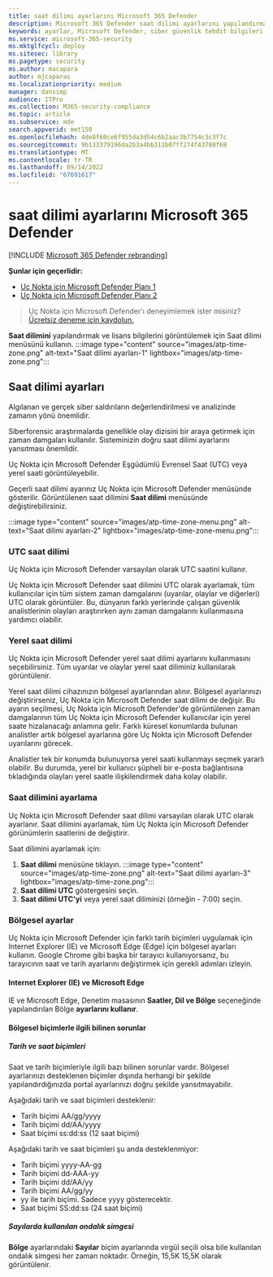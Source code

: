 ```yaml
---
title: saat dilimi ayarlarını Microsoft 365 Defender
description: Microsoft 365 Defender saat dilimi ayarlarını yapılandırmak ve lisans bilgilerini görüntülemek için burada yer alan bilgileri kullanın.
keywords: ayarlar, Microsoft Defender, siber güvenlik tehdit bilgileri, Uç Nokta için Microsoft Defender, saat dilimi, utc, yerel saat, lisans
ms.service: microsoft-365-security
ms.mktglfcycl: deploy
ms.sitesec: library
ms.pagetype: security
ms.author: macapara
author: mjcaparas
ms.localizationpriority: medium
manager: dansimp
audience: ITPro
ms.collection: M365-security-compliance
ms.topic: article
ms.subservice: mde
search.appverid: met150
ms.openlocfilehash: 4de8f60ce6f955da3d54c6b2aac3b7754c3c3f7c
ms.sourcegitcommit: 9b133379196da2b3a4bb311b07ff274f43780f68
ms.translationtype: MT
ms.contentlocale: tr-TR
ms.lasthandoff: 09/14/2022
ms.locfileid: "67691617"
---
```

# <a name="microsoft-365-defender-time-zone-settings"></a>saat dilimi ayarlarını Microsoft 365 Defender

[!INCLUDE [Microsoft 365 Defender rebranding](../../includes/microsoft-defender.md)]

**Şunlar için geçerlidir:**
- [Uç Nokta için Microsoft Defender Planı 1](https://go.microsoft.com/fwlink/?linkid=2154037)
- [Uç Nokta için Microsoft Defender Planı 2](https://go.microsoft.com/fwlink/?linkid=2154037)


> Uç Nokta için Microsoft Defender'ı deneyimlemek ister misiniz? [Ücretsiz deneme için kaydolun.](https://signup.microsoft.com/create-account/signup?products=7f379fee-c4f9-4278-b0a1-e4c8c2fcdf7e&ru=https://aka.ms/MDEp2OpenTrial?ocid=docs-wdatp-settings-abovefoldlink)

**Saat dilimini** yapılandırmak ve lisans bilgilerini görüntülemek için Saat dilimi menüsünü kullanın.
:::image type="content" source="images/atp-time-zone.png" alt-text="Saat dilimi ayarları-1" lightbox="images/atp-time-zone.png":::

## <a name="time-zone-settings"></a>Saat dilimi ayarları

Algılanan ve gerçek siber saldırıların değerlendirilmesi ve analizinde zamanın yönü önemlidir.

Siberforensic araştırmalarda genellikle olay dizisini bir araya getirmek için zaman damgaları kullanılır. Sisteminizin doğru saat dilimi ayarlarını yansıtması önemlidir.

Uç Nokta için Microsoft Defender Eşgüdümlü Evrensel Saat (UTC) veya yerel saati görüntüleyebilir.

Geçerli saat dilimi ayarınız Uç Nokta için Microsoft Defender menüsünde gösterilir. Görüntülenen saat dilimini **Saat dilimi** menüsünde değiştirebilirsiniz.

:::image type="content" source="images/atp-time-zone-menu.png" alt-text="Saat dilimi ayarları-2" lightbox="images/atp-time-zone-menu.png":::

### <a name="utc-time-zone"></a>UTC saat dilimi

Uç Nokta için Microsoft Defender varsayılan olarak UTC saatini kullanır.

Uç Nokta için Microsoft Defender saat dilimini UTC olarak ayarlamak, tüm kullanıcılar için tüm sistem zaman damgalarını (uyarılar, olaylar ve diğerleri) UTC olarak görüntüler. Bu, dünyanın farklı yerlerinde çalışan güvenlik analistlerinin olayları araştırırken aynı zaman damgalarını kullanmasına yardımcı olabilir.

### <a name="local-time-zone"></a>Yerel saat dilimi

Uç Nokta için Microsoft Defender yerel saat dilimi ayarlarını kullanmasını seçebilirsiniz. Tüm uyarılar ve olaylar yerel saat diliminiz kullanılarak görüntülenir.

Yerel saat dilimi cihazınızın bölgesel ayarlarından alınır. Bölgesel ayarlarınızı değiştirirseniz, Uç Nokta için Microsoft Defender saat dilimi de değişir. Bu ayarın seçilmesi, Uç Nokta için Microsoft Defender'de görüntülenen zaman damgalarının tüm Uç Nokta için Microsoft Defender kullanıcılar için yerel saate hizalanacağı anlamına gelir. Farklı küresel konumlarda bulunan analistler artık bölgesel ayarlarına göre Uç Nokta için Microsoft Defender uyarılarını görecek.

Analistler tek bir konumda bulunuyorsa yerel saati kullanmayı seçmek yararlı olabilir. Bu durumda, yerel bir kullanıcı şüpheli bir e-posta bağlantısına tıkladığında olayları yerel saatle ilişkilendirmek daha kolay olabilir.

### <a name="set-the-time-zone"></a>Saat dilimini ayarlama

Uç Nokta için Microsoft Defender saat dilimi varsayılan olarak UTC olarak ayarlanır. Saat dilimini ayarlamak, tüm Uç Nokta için Microsoft Defender görünümlerin saatlerini de değiştirir.

Saat dilimini ayarlamak için:

1. **Saat dilimi** menüsüne tıklayın.
   :::image type="content" source="images/atp-time-zone.png" alt-text="Saat dilimi ayarları-3" lightbox="images/atp-time-zone.png":::
1. **Saat dilimi UTC** göstergesini seçin.
1. **Saat dilimi UTC'yi** veya yerel saat diliminizi (örneğin - 7:00) seçin.

### <a name="regional-settings"></a>Bölgesel ayarlar

Uç Nokta için Microsoft Defender için farklı tarih biçimleri uygulamak için Internet Explorer (IE) ve Microsoft Edge (Edge) için bölgesel ayarları kullanın. Google Chrome gibi başka bir tarayıcı kullanıyorsanız, bu tarayıcının saat ve tarih ayarlarını değiştirmek için gerekli adımları izleyin. 

#### <a name="internet-explorer-ie-and-microsoft-edge"></a>Internet Explorer (IE) ve Microsoft Edge

IE ve Microsoft Edge, Denetim masasının **Saatler, Dil ve Bölge** seçeneğinde yapılandırılan Bölge **ayarlarını kullanır**. 

#### <a name="known-issues-with-regional-formats"></a>Bölgesel biçimlerle ilgili bilinen sorunlar

##### <a name="date-and-time-formats"></a>Tarih ve saat biçimleri

Saat ve tarih biçimleriyle ilgili bazı bilinen sorunlar vardır. Bölgesel ayarlarınızı desteklenen biçimler dışında herhangi bir şekilde yapılandırdığınızda portal ayarlarınızı doğru şekilde yansıtmayabilir.

Aşağıdaki tarih ve saat biçimleri desteklenir:

- Tarih biçimi AA/gg/yyyy
- Tarih biçimi dd/AA/yyyy
- Saat biçimi ss:dd:ss (12 saat biçimi)

Aşağıdaki tarih ve saat biçimleri şu anda desteklenmiyor:

- Tarih biçimi yyyy-AA-gg
- Tarih biçimi dd-AAA-yy
- Tarih biçimi dd/AA/yy
- Tarih biçimi AA/gg/yy
- yy ile tarih biçimi. Sadece yyyy gösterecektir.
- Saat biçimi SS:dd:ss (24 saat biçimi)

##### <a name="decimal-symbol-used-in-numbers"></a>Sayılarda kullanılan ondalık simgesi

**Bölge** ayarlarındaki **Sayılar** biçim ayarlarında virgül seçili olsa bile kullanılan ondalık simgesi her zaman noktadır. Örneğin, 15,5K 15,5K olarak görüntülenir.
